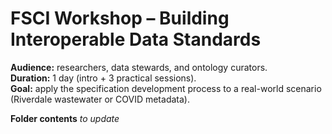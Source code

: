 # FSCI Workshop – Building Interoperable Data Standards

**Audience:** researchers, data stewards, and ontology curators.  
**Duration:** 1 day (intro + 3 practical sessions).  
**Goal:** apply the specification development process to a real-world scenario (Riverdale wastewater or COVID metadata).

**Folder contents**
*to update*

